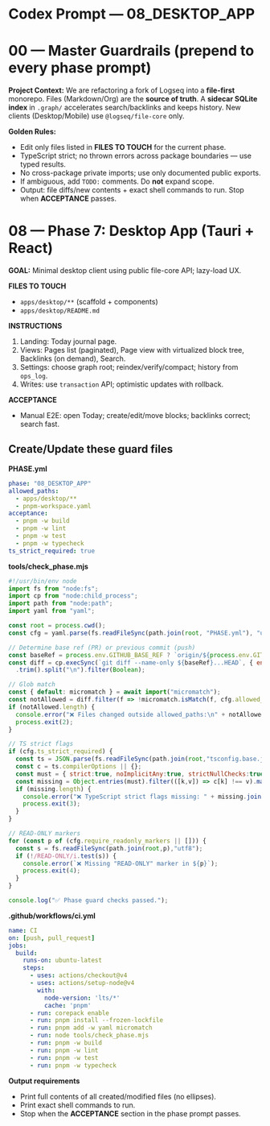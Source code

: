 # Codex Prompt — 08_DESKTOP_APP

# 00 — Master Guardrails (prepend to every phase prompt)

**Project Context:** We are refactoring a fork of Logseq into a **file-first** monorepo. Files (Markdown/Org) are the **source of truth**. A **sidecar SQLite index** in `.graph/` accelerates search/backlinks and keeps history. New clients (Desktop/Mobile) use `@logseq/file-core` only.

**Golden Rules:**
- Edit only files listed in **FILES TO TOUCH** for the current phase.
- TypeScript strict; no thrown errors across package boundaries — use typed results.
- No cross-package private imports; use only documented public exports.
- If ambiguous, add `TODO:` comments. Do **not** expand scope.
- Output: file diffs/new contents + exact shell commands to run. Stop when **ACCEPTANCE** passes.


# 08 — Phase 7: Desktop App (Tauri + React)

**GOAL:** Minimal desktop client using public file-core API; lazy-load UX.

**FILES TO TOUCH**
- `apps/desktop/**` (scaffold + components)
- `apps/desktop/README.md`

**INSTRUCTIONS**
1) Landing: Today journal page.
2) Views: Pages list (paginated), Page view with virtualized block tree, Backlinks (on demand), Search.
3) Settings: choose graph root; reindex/verify/compact; history from `ops_log`.
4) Writes: use `transaction` API; optimistic updates with rollback.

**ACCEPTANCE**
- Manual E2E: open Today; create/edit/move blocks; backlinks correct; search fast.


## Create/Update these guard files

**PHASE.yml**
```yaml
phase: "08_DESKTOP_APP"
allowed_paths:
  - apps/desktop/**
  - pnpm-workspace.yaml
acceptance:
  - pnpm -w build
  - pnpm -w lint
  - pnpm -w test
  - pnpm -w typecheck
ts_strict_required: true
```

**tools/check_phase.mjs**
```js
#!/usr/bin/env node
import fs from "node:fs";
import cp from "node:child_process";
import path from "node:path";
import yaml from "yaml";

const root = process.cwd();
const cfg = yaml.parse(fs.readFileSync(path.join(root, "PHASE.yml"), "utf8"));

// Determine base ref (PR) or previous commit (push)
const baseRef = process.env.GITHUB_BASE_REF ? `origin/${process.env.GITHUB_BASE_REF}` : "HEAD~1";
const diff = cp.execSync(`git diff --name-only ${baseRef}...HEAD`, { encoding: "utf8" })
  .trim().split("\n").filter(Boolean);

// Glob match
const { default: micromatch } = await import("micromatch");
const notAllowed = diff.filter(f => !micromatch.isMatch(f, cfg.allowed_paths || []));
if (notAllowed.length) {
  console.error("❌ Files changed outside allowed_paths:\n" + notAllowed.map(s=>" - "+s).join("\n"));
  process.exit(2);
}

// TS strict flags
if (cfg.ts_strict_required) {
  const ts = JSON.parse(fs.readFileSync(path.join(root,"tsconfig.base.json"),"utf8"));
  const c = ts.compilerOptions || {};
  const must = { strict:true, noImplicitAny:true, strictNullChecks:true };
  const missing = Object.entries(must).filter(([k,v]) => c[k] !== v).map(([k])=>k);
  if (missing.length) {
    console.error("❌ TypeScript strict flags missing: " + missing.join(", "));
    process.exit(3);
  }
}

// READ-ONLY markers
for (const p of (cfg.require_readonly_markers || [])) {
  const s = fs.readFileSync(path.join(root,p),"utf8");
  if (!/READ-ONLY/i.test(s)) {
    console.error(`❌ Missing "READ-ONLY" marker in ${p}`);
    process.exit(4);
  }
}

console.log("✅ Phase guard checks passed.");
```

**.github/workflows/ci.yml**
```yaml
name: CI
on: [push, pull_request]
jobs:
  build:
    runs-on: ubuntu-latest
    steps:
      - uses: actions/checkout@v4
      - uses: actions/setup-node@v4
        with:
          node-version: 'lts/*'
          cache: 'pnpm'
      - run: corepack enable
      - run: pnpm install --frozen-lockfile
      - run: pnpm add -w yaml micromatch
      - run: node tools/check_phase.mjs
      - run: pnpm -w build
      - run: pnpm -w lint
      - run: pnpm -w test
      - run: pnpm -w typecheck
```

**Output requirements**
- Print full contents of all created/modified files (no ellipses).
- Print exact shell commands to run.
- Stop when the **ACCEPTANCE** section in the phase prompt passes.

